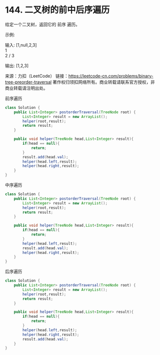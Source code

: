 # 144. 二叉树的前中后序遍历



给定一个二叉树，返回它的 前序 遍历。

 示例:

输入: [1,null,2,3]  
   1
    \
     2
    /
   3 

输出: [1,2,3]

来源：力扣（LeetCode）
链接：https://leetcode-cn.com/problems/binary-tree-preorder-traversal
著作权归领扣网络所有。商业转载请联系官方授权，非商业转载请注明出处。

前序遍历

```java
class Solution {
    public List<Integer> postorderTraversal(TreeNode root) {
        List<Integer> result = new ArrayList();
        helper(root,result);
        return result;
    }

    public void helper(TreeNode head,List<Integer> result){
        if(head == null){
            return;
        }
      	result.add(head.val);
        helper(head.left,result);
        helper(head.right,result);
    }
}
```

中序遍历

```java
class Solution {
    public List<Integer> postorderTraversal(TreeNode root) {
        List<Integer> result = new ArrayList();
        helper(root,result);
        return result;
    }

    public void helper(TreeNode head,List<Integer> result){
        if(head == null){
            return;
        }
        helper(head.left,result);
      	result.add(head.val);
        helper(head.right,result);
    }
}
```

后序遍历

```java
class Solution {
    public List<Integer> postorderTraversal(TreeNode root) {
        List<Integer> result = new ArrayList();
        helper(root,result);
        return result;
    }

    public void helper(TreeNode head,List<Integer> result){
        if(head == null){
            return;
        }
        helper(head.left,result);
        helper(head.right,result);
        result.add(head.val);
    }
}
```

